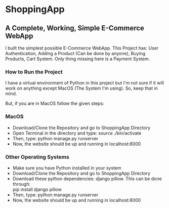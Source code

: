 # ShoppingApp

<h2> A Complete, Working, Simple E-Commerce WebApp </h2>
<p> I built the simplest possible E-Commerce WebApp. This Project has: User Authentication, Adding a Product (Can be done by anyone), Buying Products, Cart System. Only thing missing here is a Payment System.</p>

<h3> How to Run the Project </h3>
<p> I have a virtual environment of Python in this project but I'm not sure if it will work on anything except MacOS (The System I'm using). So, keep that in mind. </p>
<p> But, if you are in MacOS follow the given steps: </p>

<h3> MacOS </h3>
<ul>
  <li> Download/Clone the Repository and go to ShoppingApp Directory </li>
  <li> Open Terminal in the directory and type: source ./bin/activate </li>
  <li> Then, type: python manage.py runserver </li>
  <li> Now, the website should be up and running in localhost:8000 </li>
</ul>

<h3> Other Operating Systems </h3>
<ul>
  <li> Make sure you have Python installed in your system </li>
  <li> Download/Clone the Repository and go to ShoppingApp Directory </li>
  <li> Download these python dependencies: django pillow. This can be done through: </li>
  pip install django pillow
  <li> Then, type: python manage.py runserver </li>
  <li> Now, the website should be up and running in localhost:8000 </li>
</ul>
